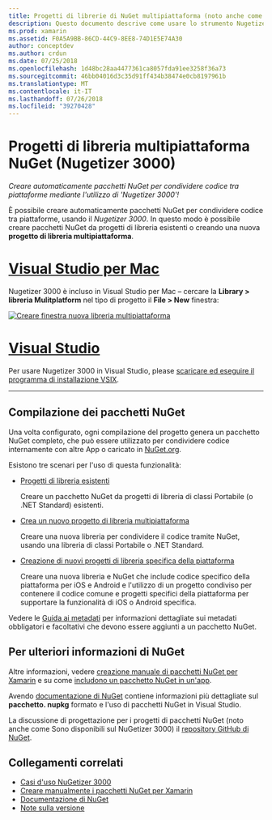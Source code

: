 ```yaml
---
title: Progetti di librerie di NuGet multipiattaforma (noto anche come Nugetizer 3000)
description: Questo documento descrive come usare lo strumento Nugetizer 3000 per creare automaticamente pacchetti NuGet per condividere codice tra piattaforme.
ms.prod: xamarin
ms.assetid: F0A5A9BB-86CD-44C9-8EE8-74D1E5E74A30
author: conceptdev
ms.author: crdun
ms.date: 07/25/2018
ms.openlocfilehash: 1d48bc28aa4477361ca8057fda91ee3258f36a73
ms.sourcegitcommit: 46bb04016d3c35d91ff434b38474e0cb8197961b
ms.translationtype: MT
ms.contentlocale: it-IT
ms.lasthandoff: 07/26/2018
ms.locfileid: "39270428"
---
```

# <a name="nuget-multiplatform-library-projects-nugetizer-3000"></a>Progetti di libreria multipiattaforma NuGet (Nugetizer 3000)

_Creare automaticamente pacchetti NuGet per condividere codice tra piattaforme mediante l'utilizzo di 'Nugetizer 3000'!_

È possibile creare automaticamente pacchetti NuGet per condividere codice tra piattaforme, usando il _Nugetizer 3000_. In questo modo è possibile creare pacchetti NuGet da progetti di libreria esistenti o creando una nuova **progetto di libreria multipiattaforma**.

# <a name="visual-studio-for-mactabmacos"></a>[Visual Studio per Mac](#tab/macos)

Nugetizer 3000 è incluso in Visual Studio per Mac &ndash; cercare la **Library > libreria Mulitplatform** nel tipo di progetto il **File > New** finestra:

[![](images/mulitplatform-library-sml.png "Creare finestra nuova libreria multipiattaforma")](images/mulitplatform-library.png#lightbox)

# <a name="visual-studiotabwindows"></a>[Visual Studio](#tab/windows)

Per usare Nugetizer 3000 in Visual Studio, please [scaricare ed eseguire il programma di installazione VSIX](http://bit.ly/nugetizer-2017).

-----

## <a name="building-nuget-packages"></a>Compilazione dei pacchetti NuGet

Una volta configurato, ogni compilazione del progetto genera un pacchetto NuGet completo, che può essere utilizzato per condividere codice internamente con altre App o caricato in [NuGet.org](https://www.nuget.org).

Esistono tre scenari per l'uso di questa funzionalità:

- [Progetti di libreria esistenti](existing-library.md)

  Creare un pacchetto NuGet da progetti di libreria di classi Portabile (o .NET Standard) esistenti.

- [Crea un nuovo progetto di libreria multipiattaforma](single-codebase.md)

  Creare una nuova libreria per condividere il codice tramite NuGet, usando una libreria di classi Portabile o .NET Standard.

- [Creazione di nuovi progetti di libreria specifica della piattaforma](platform-specific.md)

  Creare una nuova libreria e NuGet che include codice specifico della piattaforma per iOS e Android e l'utilizzo di un progetto condiviso per contenere il codice comune e progetti specifici della piattaforma per supportare la funzionalità di iOS o Android specifica.

Vedere le [Guida ai metadati](metadata.md) per informazioni dettagliate sui metadati obbligatori e facoltativi che devono essere aggiunti a un pacchetto NuGet.

## <a name="further-nuget-information"></a>Per ulteriori informazioni di NuGet

Altre informazioni, vedere [creazione manuale di pacchetti NuGet per Xamarin](~/cross-platform/app-fundamentals/nuget-manual.md) e su come [includono un pacchetto NuGet in un'app](https://docs.microsoft.com/visualstudio/mac/nuget-walkthrough).

Avendo [documentazione di NuGet](https://docs.microsoft.com/nuget/) contiene informazioni più dettagliate sul **pacchetto. nupkg** formato e l'uso di pacchetti NuGet in Visual Studio.

La discussione di progettazione per i progetti di pacchetti NuGet (noto anche come Sono disponibili sul NuGetizer 3000) il [repository GitHub di NuGet](https://github.com/NuGet/Home/wiki/NuGetizer-3000).

## <a name="related-links"></a>Collegamenti correlati

- [Casi d'uso NuGetizer 3000](https://github.com/NuGet/Home/wiki/NuGetizer-Core-Scenarios)
- [Creare manualmente i pacchetti NuGet per Xamarin](~/cross-platform/app-fundamentals/nuget-manual.md)
- [Documentazione di NuGet](https://docs.microsoft.com/nuget/)
- [Note sulla versione](https://developer.xamarin.com/releases/studio/xamarin.studio_6.2/xamarin.studio_6.2/#NuGetizer_3000)
